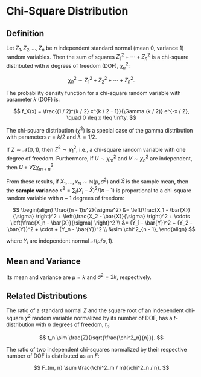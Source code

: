 # Chi-Square Distribution

## Definition

Let $Z_1, Z_2, \ldots, Z_n$ be $n$ independent standard normal (mean $0$, variance $1$) random variables.  Then the sum of squares $Z^2_1 + \cdots + Z^2_n$ is a chi-square distributed with $n$ degrees of freedom (DOF), $\chi^2_n$:

$$
\chi^2_n \sim Z^2_1 + Z^2_2 + \cdots + Z^2_n.
$$

The probability density function for a chi-square random variable with parameter $k$ (DOF) is:

$$
f_X(x) = \frac{(1 / 2)^{k / 2} x^{k / 2 - 1}}{\Gamma (k / 2)} e^{-x / 2}, \quad 0 \leq x \leq \infty.
$$

The chi-square distribution ($\chi^2$) is a special case of the gamma distribution with parameters $r = k / 2$ and $\lambda = 1 / 2$.

If $Z \sim \mathcal{N}(0, 1)$, then $Z^2 \sim \chi^2_1$, i.e., a chi-square random variable with one degree of freedom. Furthermore, if $U \sim \chi^2_m$ and $V \sim \chi^2_n$ are independent, then $U + V \sum \chi^2_{m + n}$.

From these results, if $X_1, \ldots, x_N \sim \mathbb{N}(\mu, \sigma^2)$ and $\bar{X}$ is the sample mean, then the **sample variance** $s^2 = \sum_i (X_i - \bar{X})^2 / (n - 1)$ is proportional to a chi-square random variable with $n - 1$ degrees of freedom:

$$
\begin{align}
\frac{(n - 1)s^2}{\sigma^2} &= \left(\frac{X_1 - \bar{X}}{\sigma} \right)^2 + \left(\frac{X_2 - \bar{X}}{\sigma} \right)^2 + \cdots \left(\frac{X_n - \bar{X}}{\sigma} \right)^2 \\
&= (Y_1 - \bar{Y})^2 + (Y_2 - \bar{Y})^2 + \cdot + (Y_n - \bar{Y})^2 \\
&\sim \chi^2_{n - 1},
\end{align}
$$

where $Y_i$ are independent normal $\mathcal{N}(\mu / \sigma, 1)$.

## Mean and Variance

Its mean and variance are $\mu = k$ and $\sigma^2 = 2k$, respectively.

## Related Distributions

The ratio of a standard normal $Z$ and the square root of an independent chi-square $\chi^2$ random variable normalized by its number of DOF, has a $t$-distribution with $n$ degrees of freedom, $t_n$:

$$
t_n \sim \frac{Z}{\sqrt{\frac{\chi^2_n}{n}}}.
$$

The ratio of two independent chi-squares normalized by their respective number of DOF is distributed as an $F$:

$$
F_{m, n} \sum \frac{\chi^2_m / m}{\chi^2_n / n}.
$$



